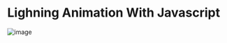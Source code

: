 # Lighning Animation With Javascript

![image](https://user-images.githubusercontent.com/126409186/229159862-13dad8bc-20df-4339-9b90-31c76f74bad7.png)
